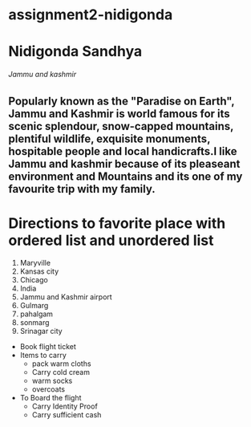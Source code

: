 # assignment2-nidigonda

# Nidigonda Sandhya

###### Jammu and kashmir

Popularly known as the "Paradise on Earth", Jammu and Kashmir is world famous for its scenic splendour, **snow-capped mountains**, plentiful wildlife, **exquisite monuments**, hospitable people and local handicrafts.I like Jammu and kashmir
because of its pleaseant environment and Mountains and its one of my favourite trip  with my family.
---
# Directions to favorite place with ordered list and unordered list 
 
 1. Maryville
 2. Kansas city 
 3. Chicago 
 4. India
   1. Jammu and Kashmir airport 
   2. Gulmarg
   3. pahalgam
   4. sonmarg 
 5. Srinagar city


 * Book flight ticket
 * Items to carry
   * pack warm cloths
   * Carry cold cream
   * warm socks
   * overcoats
 * To Board the flight 
   * Carry Identity Proof 
   * Carry sufficient cash

